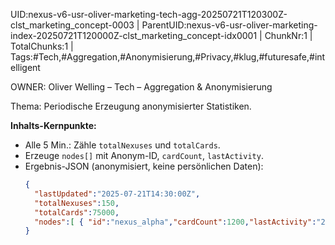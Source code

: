 UID:nexus-v6-usr-oliver-marketing-tech-agg-20250721T120300Z-clst_marketing_concept-0003 | ParentUID:nexus-v6-usr-oliver-marketing-index-20250721T120000Z-clst_marketing_concept-idx0001 | ChunkNr:1 | TotalChunks:1 | Tags:#Tech,#Aggregation,#Anonymisierung,#Privacy,#klug,#futuresafe,#intelligent

OWNER: Oliver Welling – Tech – Aggregation & Anonymisierung

Thema: Periodische Erzeugung anonymisierter Statistiken.

**Inhalts-Kernpunkte:**
- Alle 5 Min.: Zähle `totalNexuses` und `totalCards`.
- Erzeuge `nodes[]` mit Anonym-ID, `cardCount`, `lastActivity`.
- Ergebnis-JSON (anonymisiert, keine persönlichen Daten):
  ```json
  {
    "lastUpdated":"2025-07-21T14:30:00Z",
    "totalNexuses":150,
    "totalCards":75000,
    "nodes":[ { "id":"nexus_alpha","cardCount":1200,"lastActivity":"2025-07-21T14:28:10Z" }, … ]
  }